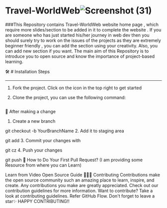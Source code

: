 # Travel-WorldWeb![Screenshot (31)](https://user-images.githubusercontent.com/99734957/206370455-fc03cae7-1420-4376-9e81-5f50436dcdb7.png)
###This Repository contains Travel-WorldWeb website home page , which require more slides/section to be added in it to complete the website . If you are someone who has just started his/her journey in web dev then you should surely try to work on the issues of the projects as they are extremely beginner friendly , you can add the section using your creativity. Also, you can add new section if you want. The main aim of this Repository is to introduce you to open source and know the importance of project-based learning.

🛠️ # Installation Steps
***
1. Fork the project. Click on the  icon in the top right to get started

2. Clone the project, you can use the following command:

```git clone https://github.com/YadnikaDabhade/Travel-WorldWeb.git
```
🥂 After making a change
1. Create a new branch

git checkout -b YourBranchName
2. Add it to staging area

git add <path to the file you worked on>
3. Commit your changes with

git cz
4. Push your changes

git push
🫴 How to Do Your First Pull Request?
(I am providing some Resource from where you can Learn)

Learn from Video
Open Source Guide
👩🏽‍💻 Contributing
Contributions make the open source community such an amazing place to learn, inspire, and create.
Any contributions you make are greatly appreciated.
Check out our contribution guidelines for more information.
Want to contribute?
Take a look at contributing guidelines.
Refer GitHub Flow.
Don't forget to leave a star✨
HAPPY CONTRIBUTING!!
